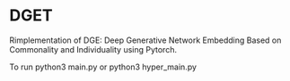 # DGET
Rimplementation of DGE: Deep Generative Network Embedding Based on Commonality and Individuality using Pytorch.

To run python3 main.py or python3 hyper_main.py
